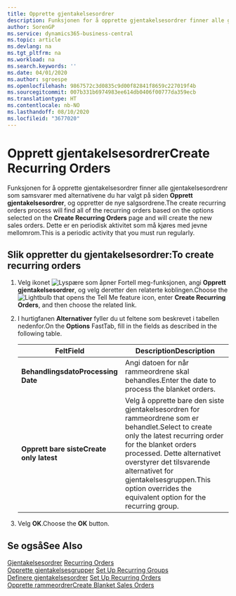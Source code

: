 ```yaml
---
title: Opprette gjentakelsesordrer
description: Funksjonen for å opprette gjentakelsesordrer finner alle gjentakelsesordrenr som samsvarer med alternativene du har valgt på siden Opprett gjentakelsesordrer, og oppretter de nye salgsordrene.
author: SorenGP
ms.service: dynamics365-business-central
ms.topic: article
ms.devlang: na
ms.tgt_pltfrm: na
ms.workload: na
ms.search.keywords: ''
ms.date: 04/01/2020
ms.author: sgroespe
ms.openlocfilehash: 9867572c3d0835c9d00f82841f8659c227019f4b
ms.sourcegitcommit: 007b331b6974983ee614db0406f00777da359ecb
ms.translationtype: HT
ms.contentlocale: nb-NO
ms.lasthandoff: 08/10/2020
ms.locfileid: "3677020"
---
```

# <a name="create-recurring-orders"></a><span data-ttu-id="9421b-103">Opprett gjentakelsesordrer</span><span class="sxs-lookup"><span data-stu-id="9421b-103">Create Recurring Orders</span></span>
<span data-ttu-id="9421b-104">Funksjonen for å opprette gjentakelsesordrer finner alle gjentakelsesordrenr som samsvarer med alternativene du har valgt på siden **Opprett gjentakelsesordrer**, og oppretter de nye salgsordrene.</span><span class="sxs-lookup"><span data-stu-id="9421b-104">The create recurring orders process will find all of the recurring orders based on the options selected on the **Create Recurring Orders** page and will create the new sales orders.</span></span> <span data-ttu-id="9421b-105">Dette er en periodisk aktivitet som må kjøres med jevne mellomrom.</span><span class="sxs-lookup"><span data-stu-id="9421b-105">This is a periodic activity that you must run regularly.</span></span>  

## <a name="to-create-recurring-orders"></a><span data-ttu-id="9421b-106">Slik oppretter du gjentakelsesordrer:</span><span class="sxs-lookup"><span data-stu-id="9421b-106">To create recurring orders</span></span>  

1.  <span data-ttu-id="9421b-107">Velg ikonet ![Lyspære som åpner Fortell meg-funksjonen](../../media/ui-search/search_small.png "Fortell hva du vil gjøre"), angi **Opprett gjentakelsesordrer**, og velg deretter den relaterte koblingen.</span><span class="sxs-lookup"><span data-stu-id="9421b-107">Choose the ![Lightbulb that opens the Tell Me feature](../../media/ui-search/search_small.png "Tell me what you want to do") icon, enter **Create Recurring Orders**, and then choose the related link.</span></span>  
2.  <span data-ttu-id="9421b-108">I hurtigfanen **Alternativer** fyller du ut feltene som beskrevet i tabellen nedenfor.</span><span class="sxs-lookup"><span data-stu-id="9421b-108">On the **Options** FastTab, fill in the fields as described in the following table.</span></span>  

    |<span data-ttu-id="9421b-109">Felt</span><span class="sxs-lookup"><span data-stu-id="9421b-109">Field</span></span>|<span data-ttu-id="9421b-110">Description</span><span class="sxs-lookup"><span data-stu-id="9421b-110">Description</span></span>|  
    |---------------------------------|---------------------------------------|  
    |<span data-ttu-id="9421b-111">**Behandlingsdato**</span><span class="sxs-lookup"><span data-stu-id="9421b-111">**Processing Date**</span></span>|<span data-ttu-id="9421b-112">Angi datoen for når rammeordrene skal behandles.</span><span class="sxs-lookup"><span data-stu-id="9421b-112">Enter the date to process the blanket orders.</span></span>|  
    |<span data-ttu-id="9421b-113">**Opprett bare siste**</span><span class="sxs-lookup"><span data-stu-id="9421b-113">**Create only latest**</span></span>|<span data-ttu-id="9421b-114">Velg å opprette bare den siste gjentakelsesordren for rammeordrene som er behandlet.</span><span class="sxs-lookup"><span data-stu-id="9421b-114">Select to create only the latest recurring order for the blanket orders processed.</span></span> <span data-ttu-id="9421b-115">Dette alternativet overstyrer det tilsvarende alternativet for gjentakelsesgruppen.</span><span class="sxs-lookup"><span data-stu-id="9421b-115">This option overrides the equivalent option for the recurring group.</span></span>|  

3.  <span data-ttu-id="9421b-116">Velg **OK**.</span><span class="sxs-lookup"><span data-stu-id="9421b-116">Choose the **OK** button.</span></span>  

## <a name="see-also"></a><span data-ttu-id="9421b-117">Se også</span><span class="sxs-lookup"><span data-stu-id="9421b-117">See Also</span></span>  
 <span data-ttu-id="9421b-118">[Gjentakelsesordrer](recurring-orders.md) </span><span class="sxs-lookup"><span data-stu-id="9421b-118">[Recurring Orders](recurring-orders.md) </span></span>  
 <span data-ttu-id="9421b-119">[Opprette gjentakelsesgrupper](how-to-set-up-recurring-groups.md) </span><span class="sxs-lookup"><span data-stu-id="9421b-119">[Set Up Recurring Groups](how-to-set-up-recurring-groups.md) </span></span>  
 <span data-ttu-id="9421b-120">[Definere gjentakelsesordrer](how-to-set-up-recurring-orders.md) </span><span class="sxs-lookup"><span data-stu-id="9421b-120">[Set Up Recurring Orders](how-to-set-up-recurring-orders.md) </span></span>  
 [<span data-ttu-id="9421b-121">Opprette rammeordrer</span><span class="sxs-lookup"><span data-stu-id="9421b-121">Create Blanket Sales Orders</span></span>](../../sales-how-to-create-blanket-sales-orders.md)
